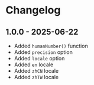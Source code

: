 # Changelog

## 1.0.0 - 2025-06-22

- Added `humanNumber()` function
- Added `precision` option
- Added `locale` option
- Added `en` locale
- Added `zhCN` locale
- Added `zhTW` locale
